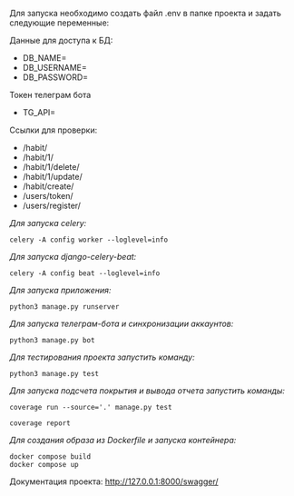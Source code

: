 Для запуска необходимо создать файл .env в папке проекта и задать следующие переменные:

Данные для доступа к БД:

- DB_NAME=
- DB_USERNAME=
- DB_PASSWORD=

Токен телеграм бота

- TG_API=


Ссылки для проверки:
- /habit/
- /habit/1/
- /habit/1/delete/
- /habit/1/update/
- /habit/create/
- /users/token/
- /users/register/

_Для запуска celery:_

```
celery -A config worker --loglevel=info
```

_Для запуска django-celery-beat:_

```
celery -A config beat --loglevel=info
```

_Для запуска приложения:_

```
python3 manage.py runserver
```

_Для запуска телеграм-бота и синхронизации аккаунтов:_

```
python3 manage.py bot
```

_Для тестирования проекта запустить команду:_

```
python3 manage.py test
```

_Для запуска подсчета покрытия и вывода отчета запустить команды:_

```
coverage run --source='.' manage.py test

coverage report
```

_Для создания образа из Dockerfile и запуска контейнера:_

```
docker compose build
docker compose up
```


Документация проекта: http://127.0.0.1:8000/swagger/